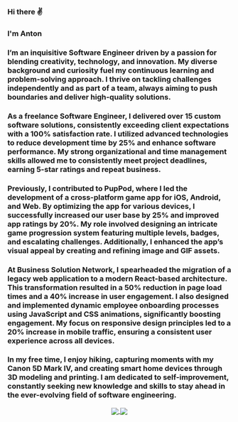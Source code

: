 ### Hi there ✌️
### I'm Anton
### I’m an inquisitive Software Engineer driven by a passion for blending creativity, technology, and innovation. My diverse background and curiosity fuel my continuous learning and problem-solving approach. I thrive on tackling challenges independently and as part of a team, always aiming to push boundaries and deliver high-quality solutions.

### As a freelance Software Engineer, I delivered over 15 custom software solutions, consistently exceeding client expectations with a 100% satisfaction rate. I utilized advanced technologies to reduce development time by 25% and enhance software performance. My strong organizational and time management skills allowed me to consistently meet project deadlines, earning 5-star ratings and repeat business.

### Previously, I contributed to PupPod, where I led the development of a cross-platform game app for iOS, Android, and Web. By optimizing the app for various devices, I successfully increased our user base by 25% and improved app ratings by 20%. My role involved designing an intricate game progression system featuring multiple levels, badges, and escalating challenges. Additionally, I enhanced the app’s visual appeal by creating and refining image and GIF assets.

### At Business Solution Network, I spearheaded the migration of a legacy web application to a modern React-based architecture. This transformation resulted in a 50% reduction in page load times and a 40% increase in user engagement. I also designed and implemented dynamic employee onboarding processes using JavaScript and CSS animations, significantly boosting engagement. My focus on responsive design principles led to a 20% increase in mobile traffic, ensuring a consistent user experience across all devices.

### In my free time, I enjoy hiking, capturing moments with my Canon 5D Mark IV, and creating smart home devices through 3D modeling and printing. I am dedicated to self-improvement, constantly seeking new knowledge and skills to stay ahead in the ever-evolving field of software engineering.



<p align="center">
<a href="https://github.com/anton3ch">
  <img align="center" src="https://github-readme-stats.vercel.app/api?username=anton3ch&show_icons=true&bg_color=30,cc2b5e,753a88&title_color=fff&text_color=fff&icon_color=dfcfff&count_private=true&hide_title=true" />
</a>
<a href="https://github.com/anton3ch">
  <img align="center" src="https://github-readme-stats.vercel.app/api/top-langs/?username=anton3ch&layout=compact&bg_color=30,753a88,cc2b5e&title_color=fff&text_color=fff&hide_title=true")](https://github.com/anton3ch/github-readme-stats" />
</a>
</p>

<!-- https://github.com/anuraghazra/github-readme-stats#wakatime-week-stats
![Anton's GitHub stats](https://github-readme-stats.vercel.app/api?username=anton3ch&show_icons=true&bg_color=30,e96443,904e95&title_color=fff&text_color=fff)</p>
[![Top Langs](https://github-readme-stats.vercel.app/api/top-langs/?username=anton3ch&layout=compact&bg_color=30,e96443,904e95&title_color=fff&text_color=fff)](https://github.com/anton3ch/github-readme-stats) -->


<!--
**anton3ch/anton3ch** is a ✨ _special_ ✨ repository because its `README.md` (this file) appears on your GitHub profile.

Here are some ideas to get you started:

- 🔭 I’m currently working on ...
- 🌱 I’m currently learning ...
- 👯 I’m looking to collaborate on ...
- 🤔 I’m looking for help with ...
- 💬 Ask me about ...
- 📫 How to reach me: ...
- 😄 Pronouns: ...
- ⚡ Fun fact: ...
-->
